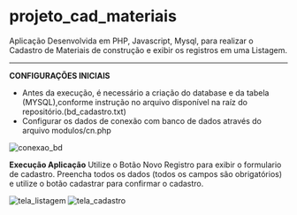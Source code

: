 # projeto_cad_materiais
Aplicação Desenvolvida em PHP, Javascript, Mysql, para realizar o Cadastro de Materiais de construção e exibir os registros  em uma Listagem.

-----------------------

**CONFIGURAÇÕES INICIAIS**
- Antes da execução, é necessário a criação do database e da tabela  (MYSQL),conforme instrução no arquivo disponível na raíz do repositório.(bd_cadastro.txt)
- Configurar os dados de conexão com banco de dados através do arquivo modulos/cn.php


![conexao_bd](https://user-images.githubusercontent.com/49642934/140506631-d84ca62e-a518-437b-927a-e04fdcc7ef70.png)



**Execução Aplicação**
Utilize o Botão Novo Registro para exibir o formulario de cadastro. Preencha todos os dados (todos os campos são obrigatórios) e utilize o botão cadastrar para confirmar o cadastro. 

![tela_listagem](https://user-images.githubusercontent.com/49642934/140464066-062730d5-9e37-453d-b084-3bf52914d035.jpg)
![tela_cadastro](https://user-images.githubusercontent.com/49642934/140464265-5319fe7d-1265-4809-9f60-140dddf7dd34.jpg)
